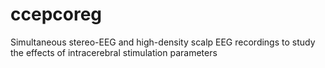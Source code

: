 # ccepcoreg
Simultaneous stereo-EEG and high-density scalp EEG recordings to study the effects of intracerebral stimulation parameters
